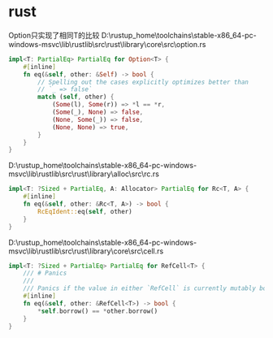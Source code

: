 # rust
Option只实现了相同T的比较
D:\rustup_home\toolchains\stable-x86_64-pc-windows-msvc\lib\rustlib\src\rust\library\core\src\option.rs
```rust
impl<T: PartialEq> PartialEq for Option<T> {
    #[inline]
    fn eq(&self, other: &Self) -> bool {
        // Spelling out the cases explicitly optimizes better than
        // `_ => false`
        match (self, other) {
            (Some(l), Some(r)) => *l == *r,
            (Some(_), None) => false,
            (None, Some(_)) => false,
            (None, None) => true,
        }
    }
}
```

D:\rustup_home\toolchains\stable-x86_64-pc-windows-msvc\lib\rustlib\src\rust\library\alloc\src\rc.rs
```rust
impl<T: ?Sized + PartialEq, A: Allocator> PartialEq for Rc<T, A> {
    #[inline]
    fn eq(&self, other: &Rc<T, A>) -> bool {
        RcEqIdent::eq(self, other)
    }
}
```

D:\rustup_home\toolchains\stable-x86_64-pc-windows-msvc\lib\rustlib\src\rust\library\core\src\cell.rs
```rust
impl<T: ?Sized + PartialEq> PartialEq for RefCell<T> {
    /// # Panics
    ///
    /// Panics if the value in either `RefCell` is currently mutably borrowed.
    #[inline]
    fn eq(&self, other: &RefCell<T>) -> bool {
        *self.borrow() == *other.borrow()
    }
}
```
